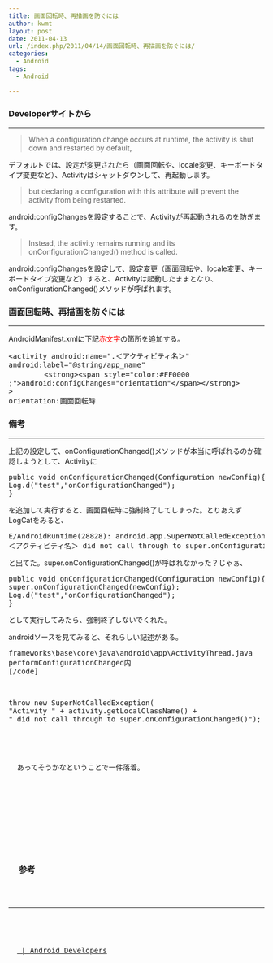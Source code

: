 ```yaml
---
title: 画面回転時、再描画を防ぐには
author: kwmt
layout: post
date: 2011-04-13
url: /index.php/2011/04/14/画面回転時、再描画を防ぐには/
categories:
  - Android
tags:
  - Android

---
```

### Developerサイトから

* * *

> When a configuration change occurs at runtime, the activity is shut down and restarted by default, 

デフォルトでは、設定が変更されたら（画面回転や、locale変更、キーボードタイプ変更など）、Activityはシャットダウンして、再起動します。

> but declaring a configuration with this attribute will prevent the activity from being restarted. 

android:configChangesを設定することで、Activityが再起動されるのを防ぎます。

> Instead, the activity remains running and its onConfigurationChanged() method is called. 

android:configChangesを設定して、設定変更（画面回転や、locale変更、キーボードタイプ変更など）すると、Activityは起動したままとなり、onConfigurationChanged()メソッドが呼ばれます。



### 画面回転時、再描画を防ぐには

* * *

AndroidManifest.xmlに下記<span style="color:#FF0000;">赤文字</span>の箇所を追加する。 

<pre class="brush: xml; title: ; notranslate" title="">&lt;activity android:name=".＜アクティビティ名＞"
android:label="@string/app_name"
　　　　　&lt;strong&gt;&lt;span style="color:#FF0000
;"&gt;android:configChanges="orientation"&lt;/span&gt;&lt;/strong&gt;
&gt;
orientation:画面回転時
</pre>



### 備考

* * *

上記の設定して、onConfigurationChanged()メソッドが本当に呼ばれるのか確認しようとして、Activityに

<pre class="brush: java; title: ; notranslate" title="">public void onConfigurationChanged(Configuration newConfig){
Log.d("test","onConfigurationChanged");
}
</pre>

を追加して実行すると、画面回転時に強制終了してしまった。とりあえずLogCatをみると、

<pre class="go">E/AndroidRuntime(28828): android.app.SuperNotCalledException: Activity
＜アクティビティ名＞ did not call through to super.onConfigurationChanged()
</pre>

と出てた。super.onConfigurationChanged()が呼ばれなかった？じゃぁ、 

<pre class="brush: java; title: ; notranslate" title="">public void onConfigurationChanged(Configuration newConfig){
super.onConfigurationChanged(newConfig);
Log.d("test","onConfigurationChanged");
}
</pre>

として実行してみたら、強制終了しないでくれた。

androidソースを見てみると、それらしい記述がある。

<pre>frameworks\base\core\java\android\app\ActivityThread.java
performConfigurationChanged内
[/code]


<pre class="brush: java; title: ; notranslate" title="">
throw new SuperNotCalledException(
"Activity " + activity.getLocalClassName() +
" did not call through to super.onConfigurationChanged()");
</pre>


<p>
  あってそうかなということで一件落着。
</p>


<p>
  
</p>


<h3>
  参考
</h3>


<hr />

<p>
  <a href="http://developer.android.com/intl/ja/guide/topics/manifest/activity-element.html#config" target="_blank"><activity> | Android Developers</a>
</p>